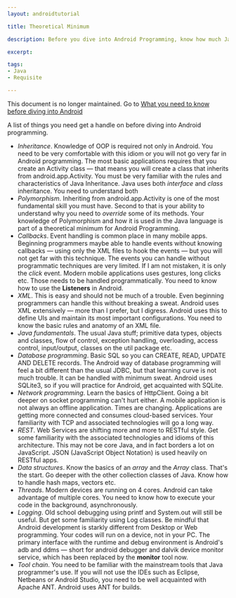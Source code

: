 ```yaml
---
layout: androidtutorial

title: Theoretical Minimum

description: Before you dive into Android Programming, know how much Java you really do need.

excerpt: 

tags:
- Java
- Requisite

---
```


<aside>
This document is no longer maintained. Go to <a href="/android/android-what-you-need-to-know-before">What you need to know before diving into Android</a>
</aside>

A list of things you need get a handle on before diving into Android programming.

- *Inheritance*. Knowledge of OOP is required not only in Android. You need to be very comfortable with this idiom or you will not go very far in Android programming. The most basic applications requires that you create an Activity class &mdash; that means you will create a class that inherits from android.app.Activity. You must be very familiar with the rules and characteristics of Java Inheritance. Java uses both *interface* and *class* inheritance. You need to understand both
- *Polymorphism*. Inheriting from android.app.Activity is one of the most fundamental skill you must have. Second to that is your ability to understand why you need to *override* some of its methods. Your knowledge of Polymorphism and how it is used in the Java language is part of a theoretical minimum for Android Programming. 
- *Callbacks*. Event handling is common place in many mobile apps. Beginning programmers maybe able to handle events without knowing callbacks &mdash; using only the XML files to hook the events &mdash; but you will not get far with this technique. The events you can handle without programmatic techniques are very limited. If I am not mistaken, it is only the *click* event. Modern mobile applications uses gestures, long clicks etc. Those needs to be handled programmatically. You need to know how to use the **Listeners** in Android.
- *XML*. This is easy and should not be much of a trouble. Even beginning programmers can handle this without breaking a sweat. Android uses XML extensively &mdash; more than I prefer, but I digress. Android uses this to define UIs and maintain its most important configurations. You need to know the basic rules and anatomy of an XML file.
- *Java fundamentals*. The usual Java stuff; primitive data types, objects and classes, flow of control, exception handling, overloading, access control, input/output, classes on the util package etc.
- *Database programming*. Basic SQL so you can CREATE, READ, UPDATE AND DELETE records. The Android way of database programming will feel a bit different than the usual JDBC, but that learning curve is not much trouble. It can be handled with minimum sweat. Android uses SQLite3, so if you will practice for Android, get acquainted with SQLite. 
- *Network programming*. Learn the basics of HttpClient. Going a bit deeper on socket programming can't hurt either. A mobile application is not always an offline application. Times are changing. Applications are getting more connected and consumes cloud-based services. Your familiarity with TCP and associated technologies will go a long way.
- *REST*. Web Services are shifting more and more to RESTful style. Get some familiarity with the associated technologies and idioms of this architecture. This may not be core Java, and in fact borders a lot on JavaScript. JSON (JavaScript Object Notation) is used heavily on RESTful apps.
- *Data structures*. Know the basics of an *array* and the *Array* class. That's the start. Go deeper with the other collection classes of Java. Know how to handle hash maps, vectors etc. 
- *Threads*. Modern devices are running on 4 cores. Android can take advantage of multiple cores. You need to know how to execute your code in the background, asynchronously.
- *Logging*. Old school debugging using printf and System.out will still be useful. But get some familiarity using Log classes. Be mindful that Android development is starkly different from Desktop or Web programming. Your codes will run on a device, not in your PC. The primary interface with the runtime and debug environment is Android's adb and ddms &mdash; short for android debugger and dalvik device monitor service, which has been replaced by the **monitor** tool now.
- *Tool chain*. You need to be familiar with the mainstream tools that Java programmer's use. If you will not use the IDEs such as Eclipse, Netbeans or Android Studio, you need to be well acquainted with Apache ANT. Android uses ANT for builds.
